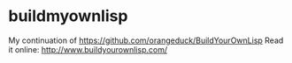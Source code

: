 buildmyownlisp
==============

My continuation of https://github.com/orangeduck/BuildYourOwnLisp
Read it online: http://www.buildyourownlisp.com/
